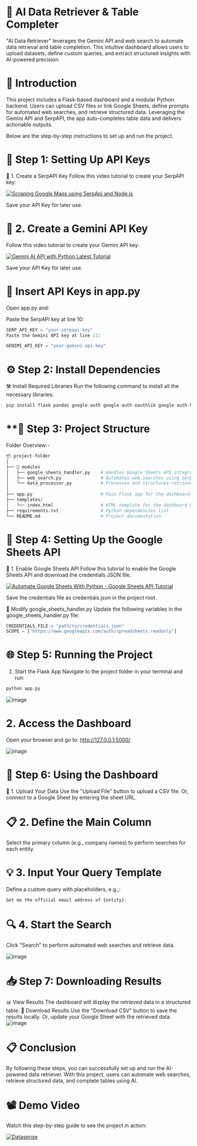 # **🤖 AI Data Retriever & Table Completer**
"AI Data Retriever" leverages the Gemini API and web search to automate data retrieval and table completion. This intuitive dashboard allows users to upload datasets, define custom queries, and extract structured insights with AI-powered precision.

# **📜 Introduction**
This project includes a Flask-based dashboard and a modular Python backend. Users can upload CSV files or link Google Sheets, define prompts for automated web searches, and retrieve structured data. Leveraging the Gemini API and SerpAPI, the app auto-completes table data and delivers actionable outputs.

Below are the step-by-step instructions to set up and run the project.

# **🚀 Step 1: Setting Up API Keys**
🔑 1. Create a SerpAPI Key
Follow this video tutorial to create your SerpAPI key:

[![Scraping Google Maps using SerpApi and Node.js](https://i.ytimg.com/an_webp/emFKwWLR4Ok/mqdefault_6s.webp?du=3000&sqp=CLD5-roG&rs=AOn4CLCVT_sGzrCY9WLUEa_vUrWtozMbug
)](https://www.youtube.com/results?search_query=Scraping+Google+Maps+using+SerpApi+and+Node.js)

Save your API Key for later use.

# **🔑 2. Create a Gemini API Key**
Follow this video tutorial to create your Gemini API key:

[![Gemini AI API with Python Latest Tutorial](https://i.ytimg.com/an_webp/pTcunloZ-_o/mqdefault_6s.webp?du=3000&sqp=CMj4-roG&rs=AOn4CLDTZRbyBRlcGbM5ltL3Ket92j3iTw
)](https://www.youtube.com/watch?v=pTcunloZ-_o)

Save your API Key for later use.

# **📝 Insert API Keys in app.py**
Open app.py and:

Paste the SerpAPI key at line 10:
```python
SERP_API_KEY = "your-serpapi-key"
Paste the Gemini API key at line 11:
```
```python
GENIMI_API_KEY = "your-gemini-api-key"
```

# **⚙️ Step 2: Install Dependencies**
🛠 Install Required Libraries
Run the following command to install all the necessary libraries:

```python
pip install flask pandas google-auth google-auth-oauthlib google-auth-httplib2 google-api-python-client serpapi gemini-api
```

# **📂 Step 3: Project Structure
Folder Overview:-
```python
📦 project-folder
│
├── 📂 modules
│   ├── google_sheets_handler.py    # Handles Google Sheets API integration
│   ├── web_search.py               # Automates web searches using SerpAPI
│   └── data_processor.py           # Processes and structures retrieved data
│
├── app.py                          # Main Flask app for the dashboard
├── templates/
│   └── index.html                  # HTML template for the dashboard UI
├── requirements.txt                # Python dependencies list
└── README.md                       # Project documentation
```

# **🔧 Step 4: Setting Up the Google Sheets API**
🔑 1. Enable Google Sheets API
Follow this tutorial to enable the Google Sheets API and download the credentials JSON file.

[![Automate Google Sheets With Python - Google Sheets API Tutorial](https://i.ytimg.com/an_webp/zCEJurLGFRk/mqdefault_6s.webp?du=3000&sqp=CIzp-roG&rs=AOn4CLCicMQoQQHoe653Bqwh0sTClU-9Cg
)](https://www.youtube.com/watch?v=zCEJurLGFRk)

Save the credentials file as credentials.json in the project root.

📝 Modify google_sheets_handler.py
Update the following variables in the google_sheets_handler.py file:

```python
CREDENTIALS_FILE = "path/to/credentials.json"
SCOPE = ["https://www.googleapis.com/auth/spreadsheets.readonly"]
```

# **🌐 Step 5: Running the Project**
1. Start the Flask App
Navigate to the project folder in your terminal and run:

```python
python app.py
```
![image](https://github.com/user-attachments/assets/6301fcb5-31ce-4e31-a920-9b3079e15a71)

# **2. Access the Dashboard**
Open your browser and go to:
http://127.0.0.1:5000/

![image](https://github.com/user-attachments/assets/093f95f0-4a4c-4d88-86dd-3c12d3de9f1d)


# **🎨 Step 6: Using the Dashboard**
📂 1. Upload Your Data
Use the "Upload File" button to upload a CSV file.
Or, connect to a Google Sheet by entering the sheet URL.
# **📋 2. Define the Main Column**
Select the primary column (e.g., company names) to perform searches for each entity.


# **💡 3. Input Your Query Template**
Define a custom query with placeholders, e.g.,: 

```python
Get me the official email address of {entity}.
```

# **🔍 4. Start the Search**
Click "Search" to perform automated web searches and retrieve data. 

![image](https://github.com/user-attachments/assets/8ce75552-f06a-459d-970d-ab5db653a4e2)

# **📥 Step 7: Downloading Results**
📊 View Results
The dashboard will display the retrieved data in a structured table.
📂 Download Results
Use the "Download CSV" button to save the results locally.
Or, update your Google Sheet with the retrieved data. 
![image](https://github.com/user-attachments/assets/edccf348-77dd-4189-93f3-6d31c6686bb9)

# **📋 Conclusion**
By following these steps, you can successfully set up and run the AI-powered data retriever. With this project, users can automate web searches, retrieve structured data, and complete tables using AI. 

# **📽️ Demo Video**

Watch this step-by-step guide to see the project in action:

[![Datasense](https://i9.ytimg.com/vi/Nl_sVtbXln4/mqdefault.jpg?sqp=CKCc-7oG-oaymwEmCMACELQB8quKqQMa8AEB-AHMBoAC4AOKAgwIABABGGUgZShlMA8=&rs=AOn4CLBBVr2w3Cmm5VUdMtttlHDKjm9T4g
)](https://youtu.be/Nl_sVtbXln4)

